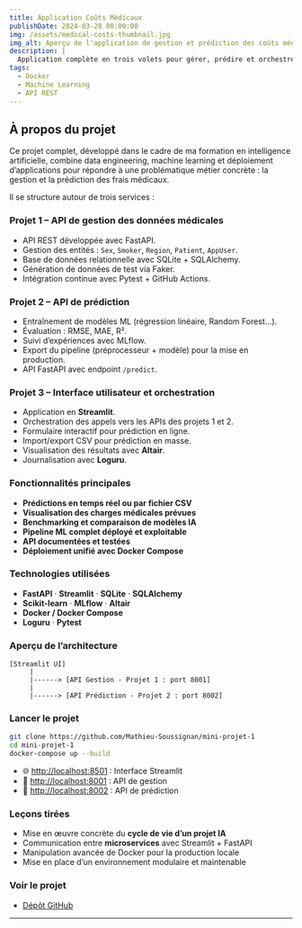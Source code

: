 ```yaml
---
title: Application Coûts Médicaux
publishDate: 2024-03-28 00:00:00
img: /assets/medical-costs-thumbnail.jpg
img_alt: Aperçu de l'application de gestion et prédiction des coûts médicaux
description: |
  Application complète en trois volets pour gérer, prédire et orchestrer les charges médicales. Composée de deux API en FastAPI et d’une interface Streamlit, le tout déployé avec Docker Compose.
tags:
  - Docker
  - Machine Learning
  - API REST
---
```


## À propos du projet

Ce projet complet, développé dans le cadre de ma formation en intelligence artificielle, combine data engineering, machine learning et déploiement d’applications pour répondre à une problématique métier concrète : la gestion et la prédiction des frais médicaux.

Il se structure autour de trois services :

### Projet 1 – API de gestion des données médicales

- API REST développée avec FastAPI.
- Gestion des entités : `Sex`, `Smoker`, `Region`, `Patient`, `AppUser`.
- Base de données relationnelle avec SQLite + SQLAlchemy.
- Génération de données de test via Faker.
- Intégration continue avec Pytest + GitHub Actions.

### Projet 2 – API de prédiction

- Entraînement de modèles ML (régression linéaire, Random Forest...).
- Évaluation : RMSE, MAE, R².
- Suivi d’expériences avec MLflow.
- Export du pipeline (préprocesseur + modèle) pour la mise en production.
- API FastAPI avec endpoint `/predict`.

### Projet 3 – Interface utilisateur et orchestration

- Application en **Streamlit**.
- Orchestration des appels vers les APIs des projets 1 et 2.
- Formulaire interactif pour prédiction en ligne.
- Import/export CSV pour prédiction en masse.
- Visualisation des résultats avec **Altair**.
- Journalisation avec **Loguru**.

### Fonctionnalités principales

-  **Prédictions en temps réel ou par fichier CSV**
-  **Visualisation des charges médicales prévues**
-  **Benchmarking et comparaison de modèles IA**
-  **Pipeline ML complet déployé et exploitable**
-  **API documentées et testées**
-  **Déploiement unifié avec Docker Compose**

### Technologies utilisées

- **FastAPI** · **Streamlit** · **SQLite** · **SQLAlchemy**
- **Scikit-learn** · **MLflow** · **Altair**
- **Docker / Docker Compose**
- **Loguru** · **Pytest**

### Aperçu de l’architecture

```
[Streamlit UI]
     |
     |------> [API Gestion - Projet 1 : port 8001]
     |
     |------> [API Prédiction - Projet 2 : port 8002]
```

### Lancer le projet

```bash
git clone https://github.com/Mathieu-Soussignan/mini-projet-1
cd mini-projet-1
docker-compose up --build
```

- 🌐 [http://localhost:8501](http://localhost:8501) : Interface Streamlit
- 📡 [http://localhost:8001](http://localhost:8001) : API de gestion
- 🧠 [http://localhost:8002](http://localhost:8002) : API de prédiction

### Leçons tirées

- Mise en œuvre concrète du **cycle de vie d’un projet IA**
- Communication entre **microservices** avec Streamlit + FastAPI
- Manipulation avancée de Docker pour la production locale
- Mise en place d’un environnement modulaire et maintenable

### Voir le projet

- [Dépôt GitHub](https://github.com/Mathieu-Soussignan/mini-projet-1)

---